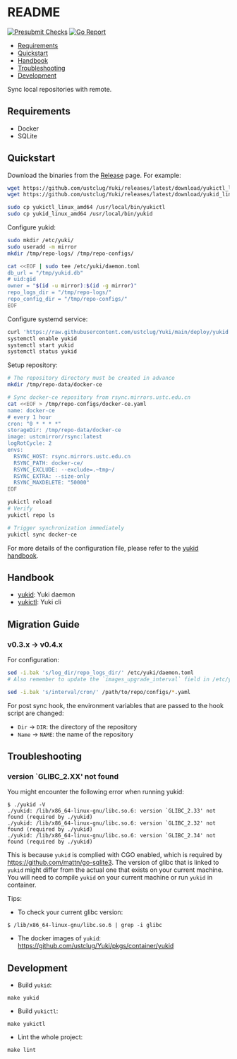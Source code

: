 README
=======

[![Presubmit Checks](https://github.com/ustclug/Yuki/actions/workflows/pr-presubmit-checks.yml/badge.svg)](https://github.com/ustclug/Yuki/actions/workflows/pr-presubmit-checks.yml)
[![Go Report](https://goreportcard.com/badge/github.com/ustclug/Yuki)](https://goreportcard.com/report/github.com/ustclug/Yuki)

- [Requirements](#requirements)
- [Quickstart](#quickstart)
- [Handbook](#handbook)
- [Troubleshooting](#troubleshooting)
- [Development](#development)

Sync local repositories with remote.

## Requirements

* Docker
* SQLite

## Quickstart

Download the binaries from the [Release](https://github.com/ustclug/Yuki/releases) page. For example:

```bash
wget https://github.com/ustclug/Yuki/releases/latest/download/yukictl_linux_amd64
wget https://github.com/ustclug/Yuki/releases/latest/download/yukid_linux_amd64

sudo cp yukictl_linux_amd64 /usr/local/bin/yukictl
sudo cp yukid_linux_amd64 /usr/local/bin/yukid
```

Configure yukid:

```bash
sudo mkdir /etc/yuki/
sudo useradd -m mirror
mkdir /tmp/repo-logs/ /tmp/repo-configs/

cat <<EOF | sudo tee /etc/yuki/daemon.toml
db_url = "/tmp/yukid.db"
# uid:gid
owner = "$(id -u mirror):$(id -g mirror)"
repo_logs_dir = "/tmp/repo-logs/"
repo_config_dir = "/tmp/repo-configs/"
EOF
```

Configure systemd service:

```bash
curl 'https://raw.githubusercontent.com/ustclug/Yuki/main/deploy/yukid.service' | sudo tee /etc/systemd/system/yukid.service
systemctl enable yukid
systemctl start yukid
systemctl status yukid
```

Setup repository:

```bash
# The repository directory must be created in advance
mkdir /tmp/repo-data/docker-ce

# Sync docker-ce repository from rsync.mirrors.ustc.edu.cn
cat <<EOF > /tmp/repo-configs/docker-ce.yaml
name: docker-ce
# every 1 hour
cron: "0 * * * *"
storageDir: /tmp/repo-data/docker-ce
image: ustcmirror/rsync:latest
logRotCycle: 2
envs:
  RSYNC_HOST: rsync.mirrors.ustc.edu.cn
  RSYNC_PATH: docker-ce/
  RSYNC_EXCLUDE: --exclude=.~tmp~/
  RSYNC_EXTRA: --size-only
  RSYNC_MAXDELETE: "50000"
EOF

yukictl reload
# Verify
yukictl repo ls

# Trigger synchronization immediately
yukictl sync docker-ce
```

For more details of the configuration file, please refer to the [yukid handbook](./cmd/yukid/README.md).

## Handbook

* [yukid](./cmd/yukid/README.md): Yuki daemon
* [yukictl](./cmd/yukictl/README.md): Yuki cli

## Migration Guide

### v0.3.x -> v0.4.x

For configuration:

```bash
sed -i.bak 's/log_dir/repo_logs_dir/' /etc/yuki/daemon.toml
# Also remember to update the `images_upgrade_interval` field in /etc/yuki/daemon.toml if it is set.

sed -i.bak 's/interval/cron/' /path/to/repo/configs/*.yaml
```

For post sync hook, the environment variables that are passed to the hook script are changed:
* `Dir` -> `DIR`: the directory of the repository
* `Name` -> `NAME`: the name of the repository

## Troubleshooting

### version `GLIBC_2.XX' not found

You might encounter the following error when running yukid:

```
$ ./yukid -V
./yukid: /lib/x86_64-linux-gnu/libc.so.6: version `GLIBC_2.33' not found (required by ./yukid)
./yukid: /lib/x86_64-linux-gnu/libc.so.6: version `GLIBC_2.32' not found (required by ./yukid)
./yukid: /lib/x86_64-linux-gnu/libc.so.6: version `GLIBC_2.34' not found (required by ./yukid)
```

This is because `yukid` is complied with CGO enabled, which is required by https://github.com/mattn/go-sqlite3.
The version of glibc that is linked to `yukid` might differ from the actual one that exists on your current machine.
You will need to compile `yukid` on your current machine or run `yukid` in container.

Tips:
* To check your current glibc version:
```
$ /lib/x86_64-linux-gnu/libc.so.6 | grep -i glibc
```
* The docker images of `yukid`: https://github.com/ustclug/Yuki/pkgs/container/yukid

## Development

* Build `yukid`:

```
make yukid
```

* Build `yukictl`:

```
make yukictl
```

* Lint the whole project:

```
make lint
```
